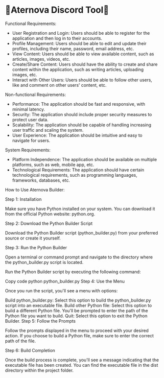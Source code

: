# 👾Aternova Discord Tool👾

Functional Requirements:
- User Registration and Login: Users should be able to register for the application and then log in to their accounts.
- Profile Management: Users should be able to edit and update their profiles, including their name, password, email address, etc.
- View Content: Users should be able to view available content, such as articles, images, videos, etc.
- Create/Share Content: Users should have the ability to create and share content within the application, such as writing articles, uploading images, etc.
- Interact with Other Users: Users should be able to follow other users, like and comment on other users' content, etc.

Non-functional Requirements:
- Performance: The application should be fast and responsive, with minimal latency.
- Security: The application should include proper security measures to protect user data.
- Scalability: The application should be capable of handling increasing user traffic and scaling the system.
- User Experience: The application should be intuitive and easy to navigate for users.

System Requirements:
- Platform Independence: The application should be available on multiple platforms, such as web, mobile app, etc.
- Technological Requirements: The application should have certain technological requirements, such as programming languages, frameworks, databases, etc.

How to Use Aternova Builder:

Step 1: Installation

Make sure you have Python installed on your system. You can download it from the official Python website: python.org.

Step 2: Download the Python Builder Script

Download the Python Builder script (python_builder.py) from your preferred source or create it yourself.

Step 3: Run the Python Builder

Open a terminal or command prompt and navigate to the directory where the python_builder.py script is located.

Run the Python Builder script by executing the following command:

Copy code
python python_builder.py
Step 4: Use the Menu

Once you run the script, you'll see a menu with options:

Build python_builder.py: Select this option to build the python_builder.py script into an executable file.
Build other Python file: Select this option to build a different Python file. You'll be prompted to enter the path of the Python file you want to build.
Quit: Select this option to exit the Python Builder.
Step 5: Follow the Prompts

Follow the prompts displayed in the menu to proceed with your desired action. If you choose to build a Python file, make sure to enter the correct path of the file.

Step 6: Build Completion

Once the build process is complete, you'll see a message indicating that the executable file has been created. You can find the executable file in the dist directory within the project folder.
